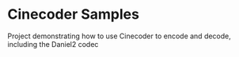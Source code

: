 # Cinecoder Samples
Project demonstrating how to use Cinecoder to encode and decode, including the Daniel2 codec
